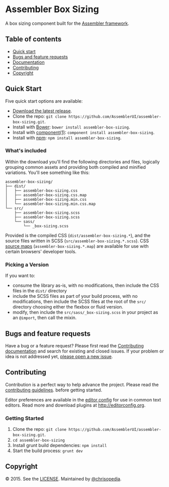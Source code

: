 # Assembler Box Sizing

A box sizing component built for the [Assembler framework](https://github.com/AssemblerUI/assembler).

## Table of contents

- [Quick start](#quick-start)
- [Bugs and feature requests](#bugs-and-feature-requests)
- [Documentation](#documentation)
- [Contributing](#contributing)
- [Copyright](#copyright)

## Quick Start

Five quick start options are available:

- [Download the latest release](https://github.com/AssemblerUI/assembler-box-sizing/archive/v0.2.2.zip).
- Clone the repo: `git clone https://github.com/AssemblerUI/assembler-box-sizing.git`.
- Install with [Bower](http://bower.io): `bower install assembler-box-sizing`.
- Install with [component(1)](https://github.com/componentjs/component): `component install assembler-box-sizing`.
- Install with [npm](https://www.npmjs.org): `npm install assembler-box-sizing`.

### What's included

Within the download you'll find the following directories and files, logically
grouping common assets and providing both compiled and minified variations.
You'll see something like this:

```
assembler-box-sizing/
├── dist/
│   ├── assembler-box-sizing.css
│   ├── assembler-box-sizing.css.map
│   ├── assembler-box-sizing.min.css
│   └── assembler-box-sizing.min.css.map
└── src/
    ├── assembler-box-sizing.scss
    ├── assembler-box-sizing.scss
    └── sass/
        └── _box-sizing.scss
```

Provided is the compiled CSS (`dist/assembler-box-sizing.*`), and the source files
written in SCSS (`src/assembler-box-sizing.*.scss`). CSS [source maps](https://developers.google.com/chrome-developer-tools/docs/css-preprocessors)
(`assembler-box-sizing.*.map`) are available for use with certain browsers' developer
tools.

### Picking a Version

If you want to:

- consume the library as-is, with no modifications, then include the CSS files
  in the `dist/` directory
- include the SCSS files as part of your build process, with no modifications,
  then include the SCSS files at the root of the `src/` directory choosing
  either the flexbox or fluid version.
- modify, then include the `src/sass/_box-sizing.scss` in your project as an 
  `@import`, then call the mixin.

## Bugs and feature requests

Have a bug or a feature request? Please first read the
[Contributing documentation](https://github.com/AssemblerUI/assembler-box-sizing/blob/master/CONTRIBUTING.md)
and search for existing and closed issues. If your problem or idea is not
addressed yet, [please open a new issue](https://github.com/AssemblerUI/assembler-box-sizing/issues/new).

## Contributing

Contribution is a perfect way to help advance the project.  Please read the
[contributing guidelines](https://github.com/AssemblerUI/assembler-box-sizing/blob/master/CONTRIBUTING.md).
before getting started.

Editor preferences are available in the [editor config](https://github.com/AssemblerUI/assembler-box-sizing/blob/master/.editorconfig)
for use in common text editors. Read more and download plugins at <http://editorconfig.org>.

### Getting Started

1. Clone the repo: `git clone https://github.com/AssemblerUI/assembler-box-sizing.git`.
2. `cd assembler-box-sizing`
4. Install grunt build dependencies: `npm install`
5. Start the build process: `grunt dev`

## Copyright

:copyright: 2015. See the [LICENSE](https://github.com/AssemblerUI/assembler-box-sizing/blob/master/LICENSE.md).
Maintained by [@chrisopedia](https://github.com/chrisopedia).
